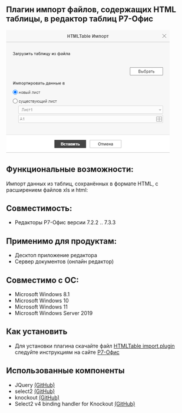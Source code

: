 ## Плагин импорт файлов, содержащих HTML таблицы, в редактор таблиц Р7-Офис
<img src="https://github.com/VNexsus/HTMLTable-import-plugin/blob/main/Preview.png" width="444px" alt="Preview">

## Функциональные возможности:
Импорт данных из таблиц, сохранённых в формате HTML, с расширением файлов xls и html:

## Совместимость:
*	Редакторы Р7-Офис версии 7.2.2 .. 7.3.3

## Применимо для продуктам:
*	Десктоп приложение редактора
*	Сервер документов (онлайн редактор)

## Совместимо с ОС:
*	Microsoft Windows 8.1
*	Microsoft Windows 10
*	Microsoft Windows 11
*	Microsoft Windows Server 2019

## Как установить
*	Для установки плагина скачайте файл <a href="https://github.com/VNexsus/HTMLTable-import-plugin/blob/main/HTMLTable%20import.plugin">HTMLTable import.plugin</a> следуйте инструкциям на сайте <a href="https://support.r7-office.ru/desktop_editors/api_desktop_editors/api_desktop_editors_general/adding-plugins/">Р7-Офиc</a>

## Использованные компоненты
* JQuery <a href="https://github.com/jquery/jquery">(GitHub)</a>
* select2 <a href="https://github.com/select2/select2">(GitHub)</a>
* knockout <a href="https://github.com/knockout/knockout">(GitHub)</a>
* Select2 v4 binding handler for Knockout <a href="https://github.com/cruikshj/knockout-select2">(GitHub)</a>
